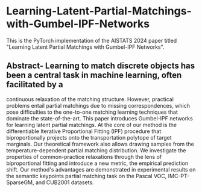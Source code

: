 # Learning-Latent-Partial-Matchings-with-Gumbel-IPF-Networks

This is the PyTorch implementation of the AISTATS 2024 paper titled "Learning Latent Partial Matchings with Gumbel-IPF Networks".

## Abstract- Learning to match discrete objects has been a central task in machine learning, often facilitated by a
continuous relaxation of the matching structure.
However, practical problems entail partial matchings due to missing correspondences, which pose difficulties to the one-to-one matching learning techniques that dominate the state-of-the-art. 
This paper introduces Gumbel-IPF networks for learning latent partial matchings. 
At the core of our method is the differentiable Iterative Proportional Fitting (IPF) procedure that biproportionally projects onto the transportation polytope of target marginals. 
Our theoretical framework also allows drawing samples from the temperature-dependent partial matching distribution. 
We investigate the properties of common-practice
relaxations through the lens of biproportional fitting and introduce a new metric, the empirical
prediction shift. Our method's advantages are demonstrated in experimental results on the semantic keypoints partial matching task on the Pascal VOC, IMC-PT-SparseGM, and CUB2001 datasets.

